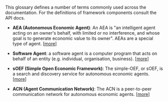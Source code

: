 This glossary defines a number of terms commonly used across the documentation. For the definitions of framework components consult the API docs.

* **AEA (Autonomous Economic Agent)**: An AEA is "an intelligent agent acting on an owner's behalf, with limited or no interference, and whose goal is to generate economic value to its owner". AEAs are a special type of agent. [<a href="../agent-oriented-development">more</a>]

* **Software Agent**: a software agent is a computer program that acts on behalf of an entity (e.g. individual, organisation, business). [<a href="https://en.wikipedia.org/wiki/Software_agent" target="_blank">more</a>]

* **sOEF (Simple Open Economic Framework)**: The simple-OEF, or sOEF, is a search and discovery service for autonomous economic agents. [<a href="../simple-oef">more</a>]

* **ACN (Agent Communication Network)**: The ACN is a peer-to-peer communication network for autonomous economic agents. [<a href="../acn">more</a>]
